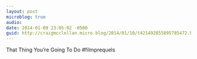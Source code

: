 ```yaml
---
layout: post
microblog: true
audio: 
date: 2014-01-09 23:05:02 -0500
guid: http://craigmcclellan.micro.blog/2014/01/10/t421492855895785472.html
---
```

That Thing You’re Going To Do #filmprequels
